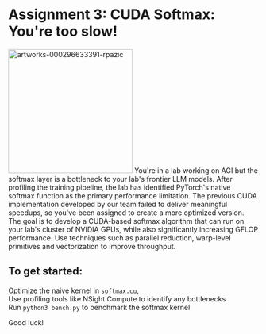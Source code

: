 # Assignment 3: CUDA Softmax: You're too slow!
<img src="https://github.com/user-attachments/assets/44c161d3-9b11-4ea8-9c65-ccc1202d165c" width="250" alt="artworks-000296633391-rpazic">
You're in a lab working on AGI but the softmax layer is a bottleneck to your lab's frontier LLM models. After profiling the training pipeline, the lab has identified PyTorch's native softmax function as the primary performance limitation. 
The previous CUDA implementation developed by our team failed to deliver meaningful speedups, so you've been assigned to create a more optimized version. 
The goal is to develop a CUDA-based softmax algorithm that can run on your lab's cluster of NVIDIA GPUs, while also significantly increasing GFLOP performance. Use techniques such as parallel reduction, warp-level primitives and vectorization to improve throughput.

## To get started:
Optimize the naive kernel in `softmax.cu`,  \
Use profiling tools like NSight Compute to identify any bottlenecks \
Run `python3 bench.py` to benchmark the softmax kernel 

Good luck!
